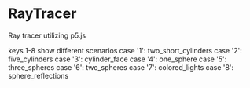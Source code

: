 # RayTracer
 Ray tracer utilizing p5.js

keys 1-8 show different scenarios
    case '1':  two_short_cylinders
    case '2':  five_cylinders
    case '3':  cylinder_face
    case '4':  one_sphere
    case '5':  three_spheres
    case '6':  two_spheres
    case '7':  colored_lights
    case '8':  sphere_reflections